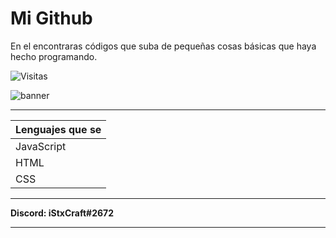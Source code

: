 # Mi Github

En el encontraras códigos que suba de pequeñas cosas básicas que haya hecho programando. 

![Visitas](https://visitor-badge.glitch.me/badge?page_id=iStxCraft04.visitor-badge)                                  

![banner](https://i.imgur.com/kjRgLjh.jpg)

----

Lenguajes que se |
-----------------|
JavaScript       |
HTML             |
CSS              |  
                                                
------------

**Discord: iStxCraft#2672**

------------

